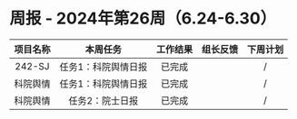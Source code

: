 
# 周报 - 2024年第26周（6.24-6.30）


|  项目名称  | 本周任务 | 工作结果 | 组长反馈 |  下周计划| 
|:----------:|:--------:|:--------:|:--------:|:--------:|
|  242-SJ       | 任务1：科院舆情日报    | 已完成      |       | /      |
|  科院舆情       | 任务1：科院舆情日报    | 已完成      |       |     /  |
|  科院舆情       | 任务2：院士日报    | 已完成      |       |     /  |
